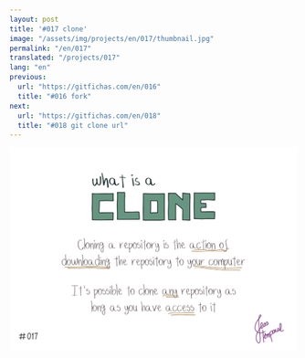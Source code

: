```yaml
---
layout: post
title: '#017 clone'
image: "/assets/img/projects/en/017/thumbnail.jpg"
permalink: "/en/017"
translated: "/projects/017"
lang: "en"
previous:
  url: "https://gitfichas.com/en/016"
  title: "#016 fork"
next:
  url: "https://gitfichas.com/en/018"
  title: "#018 git clone url"
---
```


<img alt="Fazer um clone ou clonar um projeto é a mesma coisa que baixar o projeto para o seu computador" src="/assets/img/projects/en/017/full.jpg">